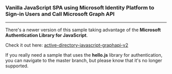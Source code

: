 ### Vanilla JavaScript SPA using Microsoft Identity Platform to Sign-in Users and Call Microsoft Graph API
------------
There's a newer version of this sample taking advantage of the **Microsoft Authentication Library for JavaScript**.

Check it out here: [active-directory-javascript-graphapi-v2](https://github.com/Azure-Samples/active-directory-javascript-graphapi-v2)

If you really need a sample that uses the **hello.js** library for authentication, you can navigate to the master branch, but please know that it's no longer supported.